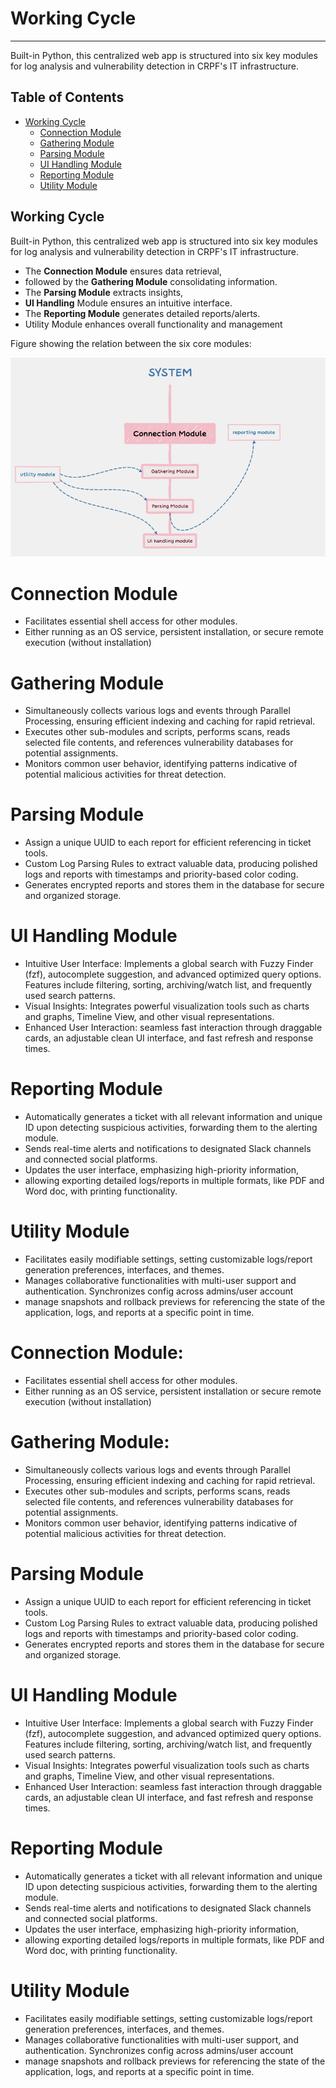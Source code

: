 # Working Cycle

---

Built-in Python, this centralized web app is structured into six key modules for log analysis and vulnerability detection in CRPF's IT infrastructure.

## Table of Contents

- [Working Cycle](https://www.notion.so/Working-Cycle-36152a04617d47929859874e37c633de?pvs=21)
    - [Connection Module](https://www.notion.so/Working-Cycle-36152a04617d47929859874e37c633de?pvs=21)
    - [Gathering Module](https://www.notion.so/Working-Cycle-36152a04617d47929859874e37c633de?pvs=21)
    - [Parsing Module](https://www.notion.so/Working-Cycle-36152a04617d47929859874e37c633de?pvs=21)
    - [UI Handling Module](https://www.notion.so/Working-Cycle-36152a04617d47929859874e37c633de?pvs=21)
    - [Reporting Module](https://www.notion.so/Working-Cycle-36152a04617d47929859874e37c633de?pvs=21)
    - [Utility Module](https://www.notion.so/Working-Cycle-36152a04617d47929859874e37c633de?pvs=21)

## Working Cycle

Built-in Python, this centralized web app is structured into six key modules for log analysis and vulnerability detection in CRPF's IT infrastructure.

- The **Connection Module** ensures data retrieval,
- followed by the **Gathering Module** consolidating information.
- The **Parsing Module** extracts insights,
- **UI Handling** Module ensures an intuitive interface.
- The **Reporting Module** generates detailed reports/alerts.
- Utility Module enhances overall functionality and management

Figure showing the relation between the six core modules:

![img01](imgs/img01.png)

# Connection Module

- Facilitates essential shell access for other modules.
- Either running as an OS service, persistent installation, or secure remote execution (without installation)

# Gathering Module

- Simultaneously collects various logs and events through Parallel Processing, ensuring efficient indexing and caching for rapid retrieval.
- Executes other sub-modules and scripts, performs scans, reads selected file contents, and references vulnerability databases for potential assignments.
- Monitors common user behavior, identifying patterns indicative of potential malicious activities for threat detection.

# Parsing Module

- Assign a unique UUID to each report for efficient referencing in ticket tools.
- Custom Log Parsing Rules to extract valuable data, producing polished logs and reports with timestamps and priority-based color coding.
- Generates encrypted reports and stores them in the database for secure and organized storage.

# UI Handling Module

- Intuitive User Interface: Implements a global search with Fuzzy Finder (fzf), autocomplete suggestion, and advanced optimized query options. Features include filtering, sorting, archiving/watch list, and frequently used search patterns.
- Visual Insights: Integrates powerful visualization tools such as charts and graphs, Timeline View, and other visual representations.
- Enhanced User Interaction: seamless fast interaction through draggable cards, an adjustable clean UI interface, and fast refresh and response times.

# Reporting Module

- Automatically generates a ticket with all relevant information and unique ID upon detecting suspicious activities, forwarding them to the alerting module.
- Sends real-time alerts and notifications to designated Slack channels and connected social platforms.
- Updates the user interface, emphasizing high-priority information,
- allowing exporting detailed logs/reports in multiple formats, like PDF and Word doc, with printing functionality.

# Utility Module

- Facilitates easily modifiable settings, setting customizable logs/report generation preferences, interfaces, and themes.
- Manages collaborative functionalities with multi-user support and authentication. Synchronizes config across admins/user account
- manage snapshots and rollback previews for referencing the state of the application, logs, and reports at a specific point in time.

# Connection Module:

- Facilitates essential shell access for other modules.
- Either running as an OS service, persistent installation
or secure remote execution (without installation)

# Gathering Module:

- Simultaneously collects various logs and events through Parallel Processing, ensuring efficient indexing and caching for rapid retrieval.
- Executes other sub-modules and scripts, performs scans, reads selected file contents, and references vulnerability databases for potential assignments.
- Monitors common user behavior, identifying patterns indicative of potential malicious activities for threat detection.

# Parsing Module

- Assign a unique UUID to each report for efficient referencing in ticket tools.
- Custom Log Parsing Rules to extract valuable data, producing polished logs and reports with timestamps and priority-based color coding.
- Generates encrypted reports and stores them in the database for secure and organized storage.

# UI Handling Module

- Intuitive User Interface: Implements a global search with Fuzzy Finder (fzf), autocomplete suggestion, and advanced optimized query options. Features include filtering, sorting, archiving/watch list, and frequently used search patterns.
- Visual Insights: Integrates powerful visualization tools such as charts and graphs, Timeline View, and other visual representations.
- Enhanced User Interaction: seamless fast interaction through draggable cards, an adjustable clean UI interface, and fast refresh and response times.

# Reporting Module

- Automatically generates a ticket with all relevant information and unique ID upon detecting suspicious activities, forwarding them to the alerting module.
- Sends real-time alerts and notifications to designated Slack channels and connected social platforms.
- Updates the user interface, emphasizing high-priority information,
- allowing exporting detailed logs/reports in multiple formats, like PDF and Word doc, with printing functionality.

# Utility Module

- Facilitates easily modifiable settings, setting customizable logs/report generation preferences, interfaces, and themes.
- Manages collaborative functionalities with multi-user support, and authentication. Synchronizes config across admins/user account
- manage snapshots and rollback previews for referencing the state of the application, logs, and reports at a specific point in time.
